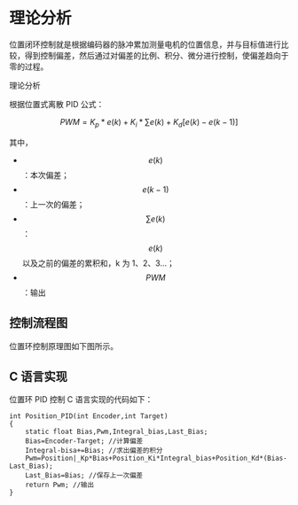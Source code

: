 # 理论分析

位置闭环控制就是根据编码器的脉冲累加测量电机的位置信息，并与目标值进行比较，得到控制偏差，然后通过对偏差的比例、积分、微分进行控制，使偏差趋向于零的过程。



理论分析

根据位置式离散 PID 公式：


$$
PWM = K_p * e(k) + K_i *  \sum e(k) + K_d[e(k)-e(k-1)]
$$


其中，

* $$e(k) $$：本次偏差；
* $$e(k-1)$$：上一次的偏差；
* $$\sum e(k)$$：$$e(k)$$以及之前的偏差的累积和，k 为 1、2、3...；
* $$PWM$$：输出



## 控制流程图

位置环控制原理图如下图所示。



## C 语言实现

位置环 PID 控制 C 语言实现的代码如下：

```
int Position_PID(int Encoder,int Target)
{
	static float Bias,Pwm,Integral_bias,Last_Bias;
	Bias=Encoder-Target; //计算偏差
	Integral-bisa+=Bias; //求出偏差的积分
	Pwm=Position|_Kp*Bias+Position_Ki*Integral_bias+Position_Kd*(Bias-Last_Bias);
	Last_Bias=Bias; //保存上一次偏差
	return Pwm; //输出
}
```





